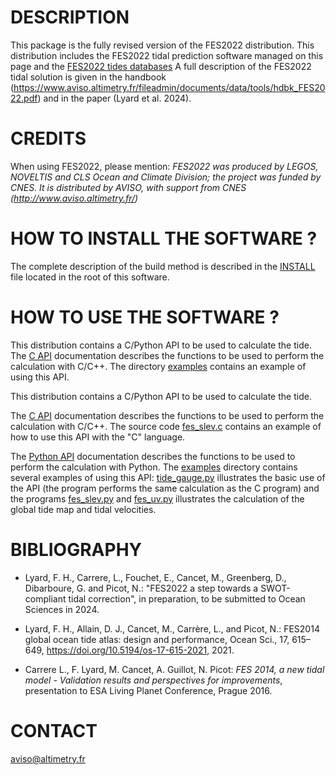 # DESCRIPTION

This package is the fully revised version of the FES2022 distribution.
This distribution includes the FES2022 tidal prediction software managed on this
page and the [FES2022 tides databases](data/fes2022/README.md)
A full description of the FES2022 tidal solution is given in the handbook
(https://www.aviso.altimetry.fr/fileadmin/documents/data/tools/hdbk_FES2022.pdf)
and in the paper (Lyard et al. 2024).

# CREDITS

When using FES2022, please mention: *FES2022 was produced by LEGOS, NOVELTIS and CLS
Ocean and Climate Division; the project was funded by CNES. It is distributed by AVISO,
with support from CNES (http://www.aviso.altimetry.fr/)*

# HOW TO INSTALL THE SOFTWARE ?

The complete description of the build method is described in the
[INSTALL](INSTALL.md) file located in the root of this software.

# HOW TO USE THE SOFTWARE ?

This distribution contains a C/Python API to be used to calculate the tide. The
[C API](C_API.md) documentation describes the functions to be used to
perform the calculation with C/C++. The directory [examples](examples) contains an
example of using this API.

This distribution contains a C/Python API to be used to calculate the tide.

The [C API](C_API.md) documentation describes the functions to be used to
perform the calculation with C/C++. The source code
[fes_slev.c](examples/fes_slev.c) contains an example of how to use this
API with the "C" language.

The [Python API](PYTHON_API.md) documentation describes the functions to be
used to perform the calculation with Python. The [examples](examples) directory
contains several examples of using this API:
[tide_gauge.py](examples/tide_gauge.py) illustrates the basic use of the API
(the program performs the same calculation as the C program) and the programs
[fes_slev.py](examples/fes_slev.py) and [fes_uv.py](examples/fes_uv.py)
illustrates the calculation of the global tide map and tidal velocities.

# BIBLIOGRAPHY

* Lyard, F. H., Carrere, L., Fouchet, E., Cancet, M., Greenberg, D.,
  Dibarboure, G. and Picot, N.: "FES2022 a step towards a SWOT-compliant tidal
  correction", in preparation, to be submitted to Ocean Sciences in 2024.

* Lyard, F. H., Allain, D. J., Cancet, M., Carrère, L., and Picot, N.: FES2014
  global ocean tide atlas: design and performance, Ocean Sci., 17, 615–649,
  https://doi.org/10.5194/os-17-615-2021, 2021.

* Carrere L., F. Lyard, M. Cancet, A. Guillot, N. Picot: *FES 2014, a new tidal
  model - Validation results and perspectives for improvements*, presentation to
  ESA Living Planet Conference, Prague 2016.

# CONTACT

[aviso@altimetry.fr](mailto:aviso@altimetry.fr)
